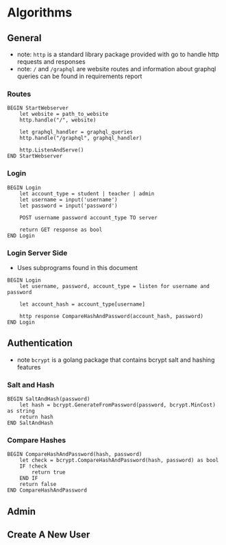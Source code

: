 # Algorithms

## General

* note: `http` is a standard library package provided with go to handle http requests and responses
* note: `/` and `/graphql` are website routes and information about graphql queries can be found in requirements report

### Routes
```
BEGIN StartWebserver
    let website = path_to_website
    http.handle("/", website)
    
    let graphql_handler = graphql_queries
    http.handle("/graphql", graphql_handler)
    
    http.ListenAndServe()
END StartWebserver
```

### Login
```
BEGIN Login
    let account_type = student | teacher | admin
    let username = input('username')
    let password = input('password')
    
    POST username password account_type TO server
    
    return GET response as bool
END Login
```

### Login Server Side
* Uses subprograms found in this document
```
BEGIN Login
    let username, password, account_type = listen for username and password
    
    let account_hash = account_type[username]
    
    http response CompareHashAndPassword(account_hash, password)
END Login
```

## Authentication

* note `bcrypt` is a golang package that contains bcrypt salt and hashing features

### Salt and Hash
```
BEGIN SaltAndHash(password)
    let hash = bcrypt.GenerateFromPassword(password, bcrypt.MinCost) as string
    return hash
END SaltAndHash
```

### Compare Hashes
```
BEGIN CompareHashAndPassword(hash, password)
    let check = bcrypt.CompareHashAndPassword(hash, password) as bool
    IF !check
        return true
    END IF
    return false
END CompareHashAndPassword
```

### 

## Admin

## Create A New User

### 
